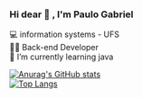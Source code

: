### Hi dear 👋 , I'm Paulo Gabriel
💻 information systems - UFS <br>
👨‍💻 Back-end Developer <br>
🌱 I’m currently learning java <br>



[![Anurag's GitHub stats](https://github-readme-stats.vercel.app/api?username=pgabrieldeveloper)](https://github.com/anuraghazra/github-readme-stats)<br>
[![Top Langs](https://github-readme-stats.vercel.app/api/top-langs/?username=pgabrieldeveloper&hide=javascript,html)](https://github.com/anuraghazra/github-readme-stats)

<!--
**pgabrieldeveloper/pgabrieldeveloper** is a ✨ _special_ ✨ repository because its `README.md` (this file) appears on your GitHub profile.

Here are some ideas to get you started:

- 🔭 I’m currently working on ...
- 🌱 I’m currently learning ...
- 👯 I’m looking to collaborate on ...
- 🤔 I’m looking for help with ...
- 💬 Ask me about ...
- 📫 How to reach me: ...
- 😄 Pronouns: ...
- ⚡ Fun fact: ...
-->
